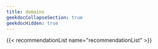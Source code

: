 ```yaml
---
title: domains
geekdocCollapseSection: true
geekdocHidden: true
---
```


{{< recommendationList name="recommendationList" >}}
